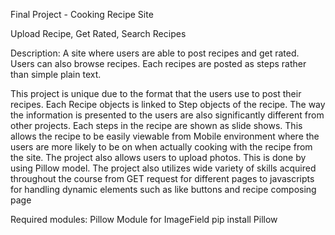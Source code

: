 Final Project - Cooking Recipe Site

Upload Recipe, Get Rated, Search Recipes

Description: A site where users are able to post recipes and get rated. Users can also browse recipes. Each recipes are posted as steps rather than simple plain text. 

This project is unique due to the format that the users use to post their recipes. Each Recipe objects is linked to Step objects of the recipe. The way the information is presented to the users are also significantly different from other projects. Each steps in the recipe are shown as slide shows. This allows the recipe to be easily viewable from Mobile environment where the users are more likely to be on when actually cooking with the recipe from the site. The project also allows users to upload photos. This is done by using Pillow model. The project also utilizes wide variety of skills acquired throughout the course from GET request for different pages to javascripts for handling dynamic elements such as like buttons and recipe composing page

Required modules:
Pillow Module for ImageField
    pip install Pillow